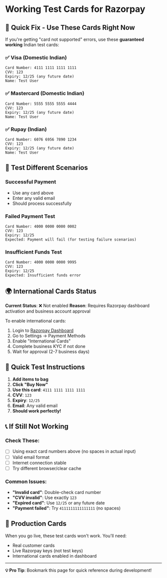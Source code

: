 # Working Test Cards for Razorpay

## 🚨 Quick Fix - Use These Cards Right Now

If you're getting "card not supported" errors, use these **guaranteed working** Indian test cards:

### ✅ **Visa (Domestic Indian)**
```
Card Number: 4111 1111 1111 1111
CVV: 123
Expiry: 12/25 (any future date)
Name: Test User
```

### ✅ **Mastercard (Domestic Indian)**
```
Card Number: 5555 5555 5555 4444
CVV: 123
Expiry: 12/25 (any future date)
Name: Test User
```

### ✅ **Rupay (Indian)**
```
Card Number: 6076 6956 7890 1234
CVV: 123
Expiry: 12/25 (any future date)
Name: Test User
```

## 🔄 **Test Different Scenarios**

### **Successful Payment**
- Use any card above
- Enter any valid email
- Should process successfully

### **Failed Payment Test**
```
Card Number: 4000 0000 0000 0002
CVV: 123
Expiry: 12/25
Expected: Payment will fail (for testing failure scenarios)
```

### **Insufficient Funds Test**
```
Card Number: 4000 0000 0000 9995
CVV: 123
Expiry: 12/25
Expected: Insufficient funds error
```

## 🌍 **International Cards Status**

**Current Status**: ❌ Not enabled
**Reason**: Requires Razorpay dashboard activation and business account approval

To enable international cards:
1. Login to [Razorpay Dashboard](https://dashboard.razorpay.com/)
2. Go to Settings → Payment Methods
3. Enable "International Cards"
4. Complete business KYC if not done
5. Wait for approval (2-7 business days)

## 🎯 **Quick Test Instructions**

1. **Add items to bag**
2. **Click "Buy Now"**
3. **Use this card**: `4111 1111 1111 1111`
4. **CVV**: `123`
5. **Expiry**: `12/25`
6. **Email**: Any valid email
7. **Should work perfectly!**

## 📞 **If Still Not Working**

### Check These:
- [ ] Using exact card numbers above (no spaces in actual input)
- [ ] Valid email format
- [ ] Internet connection stable
- [ ] Try different browser/clear cache

### Common Issues:
- **"Invalid card"**: Double-check card number
- **"CVV invalid"**: Use exactly `123`
- **"Expired card"**: Use `12/25` or any future date
- **"Payment failed"**: Try `4111111111111111` (no spaces)

## 🚀 **Production Cards**

When you go live, these test cards won't work. You'll need:
- Real customer cards
- Live Razorpay keys (not test keys)
- International cards enabled in dashboard

---

**💡 Pro Tip**: Bookmark this page for quick reference during development! 